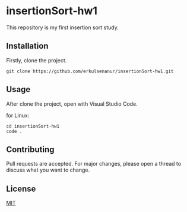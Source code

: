 # insertionSort-hw1
This repository is my first insertion sort study.

## Installation
Firstly, clone the project.
```
git clone https://github.com/erkulsenanur/insertionSort-hw1.git
```

## Usage
After clone the project, open with Visual Studio Code.

for Linux:
```
cd insertionSort-hw1
code .
```

## Contributing
Pull requests are accepted. For major changes, please open a thread to discuss what you want to change.

## License
[MIT](https://choosealicense.com/licenses/mit/)